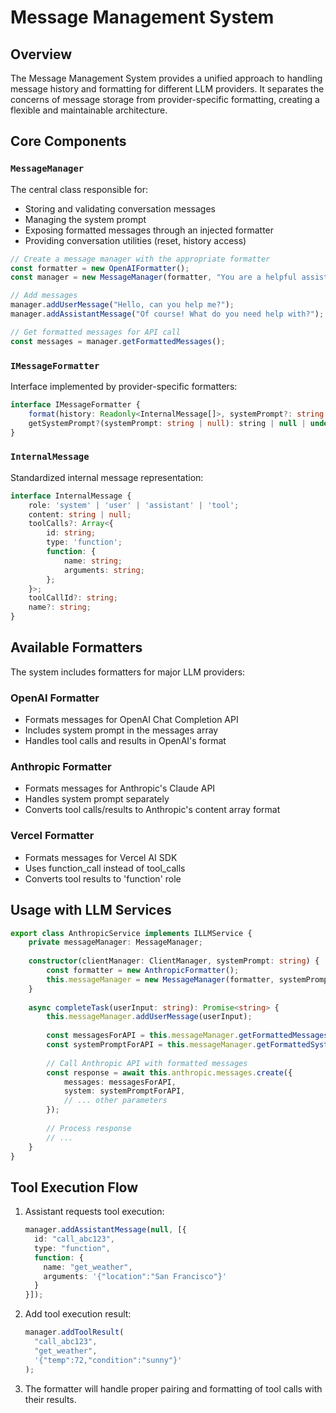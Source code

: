 # Message Management System

## Overview

The Message Management System provides a unified approach to handling message history and formatting for different LLM providers. It separates the concerns of message storage from provider-specific formatting, creating a flexible and maintainable architecture.

## Core Components

### `MessageManager`

The central class responsible for:
- Storing and validating conversation messages
- Managing the system prompt
- Exposing formatted messages through an injected formatter
- Providing conversation utilities (reset, history access)

```typescript
// Create a message manager with the appropriate formatter
const formatter = new OpenAIFormatter();
const manager = new MessageManager(formatter, "You are a helpful assistant");

// Add messages
manager.addUserMessage("Hello, can you help me?");
manager.addAssistantMessage("Of course! What do you need help with?");

// Get formatted messages for API call
const messages = manager.getFormattedMessages();
```

### `IMessageFormatter`

Interface implemented by provider-specific formatters:

```typescript
interface IMessageFormatter {
    format(history: Readonly<InternalMessage[]>, systemPrompt?: string | null): any[];
    getSystemPrompt?(systemPrompt: string | null): string | null | undefined;
}
```

### `InternalMessage`

Standardized internal message representation:

```typescript
interface InternalMessage {
    role: 'system' | 'user' | 'assistant' | 'tool';
    content: string | null;
    toolCalls?: Array<{
        id: string;
        type: 'function';
        function: {
            name: string;
            arguments: string;
        };
    }>;
    toolCallId?: string;
    name?: string;
}
```

## Available Formatters

The system includes formatters for major LLM providers:

### OpenAI Formatter
- Formats messages for OpenAI Chat Completion API
- Includes system prompt in the messages array
- Handles tool calls and results in OpenAI's format

### Anthropic Formatter
- Formats messages for Anthropic's Claude API
- Handles system prompt separately
- Converts tool calls/results to Anthropic's content array format

### Vercel Formatter
- Formats messages for Vercel AI SDK
- Uses function_call instead of tool_calls
- Converts tool results to 'function' role

## Usage with LLM Services

```typescript
export class AnthropicService implements ILLMService {
    private messageManager: MessageManager;
    
    constructor(clientManager: ClientManager, systemPrompt: string) {
        const formatter = new AnthropicFormatter();
        this.messageManager = new MessageManager(formatter, systemPrompt);
    }
    
    async completeTask(userInput: string): Promise<string> {
        this.messageManager.addUserMessage(userInput);
        
        const messagesForAPI = this.messageManager.getFormattedMessages();
        const systemPromptForAPI = this.messageManager.getFormattedSystemPrompt();
        
        // Call Anthropic API with formatted messages
        const response = await this.anthropic.messages.create({
            messages: messagesForAPI,
            system: systemPromptForAPI,
            // ... other parameters
        });
        
        // Process response
        // ...
    }
}
```

## Tool Execution Flow

1. Assistant requests tool execution:
   ```typescript
   manager.addAssistantMessage(null, [{
     id: "call_abc123",
     type: "function",
     function: {
       name: "get_weather",
       arguments: '{"location":"San Francisco"}'
     }
   }]);
   ```

2. Add tool execution result:
   ```typescript
   manager.addToolResult(
     "call_abc123", 
     "get_weather", 
     '{"temp":72,"condition":"sunny"}'
   );
   ```

3. The formatter will handle proper pairing and formatting of tool calls with their results.